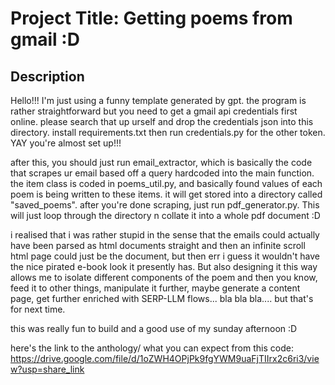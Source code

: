 # Project Title: Getting poems from gmail :D

## Description
Hello!!! I'm just using a funny template generated by gpt. the program is rather straightforward but you need to get a gmail api credentials first online. please search that up urself and drop the credentials json into this directory. install requirements.txt then run credentials.py for the other token. YAY you're almost set up!!!

after this, you should just run email_extractor, which is basically the code that scrapes ur email based off a query hardcoded into the main function.
the item class is coded in poems_util.py, and basically found values of each poem is being written to these items. it will get stored into a directory called "saved_poems". after you're done scraping, just run pdf_generator.py. This will just loop through the directory n collate it into a whole pdf document :D

i realised that i was rather stupid in the sense that the emails could actually have been parsed as html documents straight and then an infinite scroll html page could just be the document, but then err i guess it wouldn't have the nice pirated e-book look it presently has. But also designing it this way allows me to isolate different components of the poem and then you know, feed it to other things, manipulate it further, maybe generate a content page, get further enriched with SERP-LLM flows... bla bla bla.... but that's for next time. 

this was really fun to build and a good use of my sunday afternoon :D 

here's the link to the anthology/ what you can expect from this code: https://drive.google.com/file/d/1oZWH4OPjPk9fgYWM9uaFjTIIrx2c6ri3/view?usp=share_link
